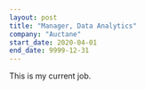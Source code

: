 ```yaml
---
layout: post
title: "Manager, Data Analytics"
company: "Auctane"
start_date: 2020-04-01
end_date: 9999-12-31
---
```


This is my current job.